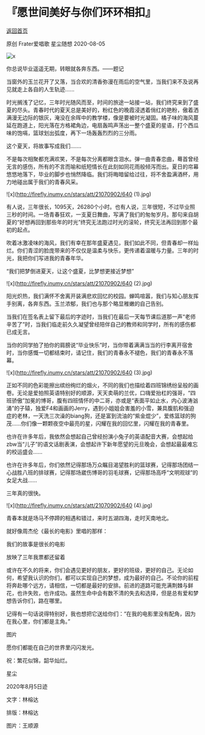 # 『愿世间美好与你们环环相扣』

[返回首页](http://firefly.inumy.cn/stars/)

原创 Frater爱唱歌 星尘随想 2020-08-05

![x](http://firefly.inumy.cn/stars/att/21070902/640.jpg)
   

你总说毕业遥遥无期，转眼就各奔东西。——题记



当窗外的玉兰花开了又落，当合欢的清香弥漫在雨后的空气里，当我们来不及说再见就走上各自的人生轨迹......


时光搁浅了记忆，三年时光随风而至，时间的旅途一站接一站，我们终究来到了盛夏的尽头。青春时代的夏天总是美好的，粉红色的晚霞浸透着俏红的艳粉，傲着洒满漫无边际的银灰，淹没在余晖中的教学楼，像是要被时光凝固。橘子味的海风蔓延在跑道上，阳光落在方格裙角边，电扇轰鸣声荡出一整个盛夏的星语，打个西瓜味的饱嗝，篮球划出弧度，再下一场轰轰烈烈的三分雨。



这个夏天，将故事写成我们.......



不是每次相聚都充满欢笑，不是每次分离都眼含泪水。弹一曲青春恋曲，蓦首曾经无言的感伤，所有的不言而喻和纸短情长在此刻如同花雨般倾泻而出。夏日的帘幕悠悠地落下，毕业的脚步也悄然降临。我们将晦暗留给过往，将不舍盈满酒杯，用力地碰出属于我们的青春风采。



![x](http://firefly.inumy.cn/stars/att/21070902/640 (1).jpg)



有人说，三年很长，1095天，26280个小时。也有人说，三年很短，不过毕业照三秒的时间。一场青春狂欢，一支夏日舞曲，写满了我们的匆匆岁月。那句来自胡夏的“好想再回到那些年的时光”终究无法跑过时光的滚轮，终究无法再回到那个最初的起点。



吹着冰激凌味的海风，我们有幸在那年盛夏遇见，我们如此不同，但青春却一样灿烂。你们青涩的脸庞带来的不仅仅是温柔与快乐，更传递着温暖与力量。三年的时光，我把你们写进我的青春年华。


 “我们把梦倒进夏天，让这个盛夏，比梦想更接近梦想”

![x](http://firefly.inumy.cn/stars/att/21070902/640 (2).jpg)



阳光炽热，我们满怀不舍离开装满悲欢回忆的校园。蝉鸣喧嚣，我们与知心朋友挥手别离，各奔东西。玉兰浓郁，我们也与那个略显稚嫩的自己告别。



当我们在签名表上留下最后的字迹时，当我们在最后一天每节课后道那一声“老师辛苦了”时，当我们临走前久久凝望曾经陪伴自己的教师和同学时，所有的感伤都已成无言。



当你的同学拍了拍你的肩膀说“毕业快乐”时，当你带着满满当当的行李离开宿舍时，当你感慨一切都结束时，请记住，我们的青春永不褪色，我们的青春永不落幕。



![x](http://firefly.inumy.cn/stars/att/21070902/640 (3).jpg)


正如不同的色彩能擦出缤纷绚烂的烟火，不同的我们也描绘着四班锦绣纷呈般的画卷。无论是爱拍照英语特别好的顺源，天天卖萌的兰优，口嗨爱抬杠的强哥，“四班骄傲”加冕的博哥，腹有四班情怀的中二哥，亦或是“表面平如止水，内心波涛汹涌”的子辕，独爱F4和画画的Jerry，遇到小姐姐会害羞的小雪，兼具腹肌和强迫症的老林，一天洗三次澡的biang狗，还是富到流油的“紫金焜少”，爱练篮球的狗茂......你们像一颗颗夜空中最亮的星，闪耀在我的回忆里，闪耀在我的青春里。


也许在许多年后，我依然会想起自己曾经扮演小兔子的英语配音大赛，会想起给zbw当“儿子”的语文话剧表演，会想起许下新年愿望的元旦晚会，会想起最最难忘的校运盛会......


也许在许多年后，你们依然记得那场万众瞩目渴望胜利的篮球赛，记得那场团结一心战胜八班的排球赛，记得那场崴伤博哥的羽毛球赛，记得那场高呼“文明观球”的女足大战......

         
三年真的很快。



![x](http://firefly.inumy.cn/stars/att/21070902/640 (4).jpg)



青春本就是场马不停蹄的相遇和错过，来时五湖四海，走时天南地北。



 就好像周杰伦《最长的电影》里唱的那样：

我们的故事是很长的电影

 放映了三年我票都还留着



或许在不久的将来，你们会遇见更好的朋友，更好的班级，更好的自己。无论如何，希望我认识的你们，都可以实现自己的梦想，成为最好的自己。不论你的前程将奔赴哪个远方，请相信，一切都是最好的安排。前进的道路可能充满荆棘与鲜花，也许失败，也许成功。虽然生命中会有数不清的失去和选择，但是总有爱和梦想告诉你们，路在哪里。



记得有一句话说得特别好，我也想把它送给你们：“在我的电影里没有配角，因为在我心里，你们都是主角。”

图片

         

愿你们都能在自己的世界里闪闪发光。



祝：繁花似锦，韶华灿烂。



星尘

2020年8月5日迹





文字：林榕达

排版：林榕达

图片：王顺源

